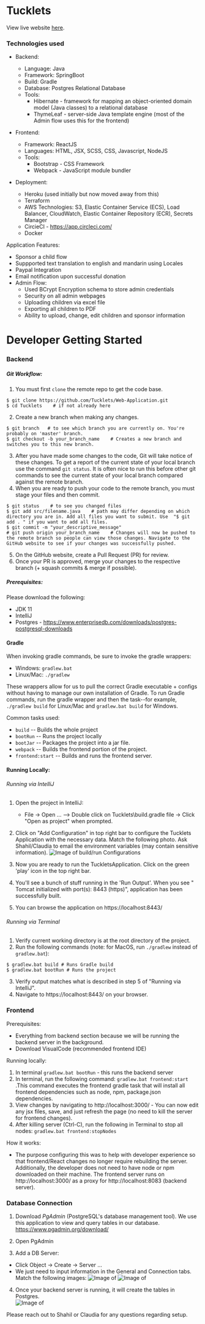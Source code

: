 # Tucklets

View live website [here](https://tucklets.net/).

### Technologies used
- Backend:
  - Language: Java
  - Framework: SpringBoot
  - Build: Gradle
  - Database: Postgres Relational Database 
  - Tools:
    - Hibernate - framework for mapping an object-oriented domain model (Java classes) to a relational database
    - ThymeLeaf - server-side Java template engine (most of the Admin flow uses this for the frontend)
- Frontend:
  - Framework: ReactJS
  - Languages: HTML, JSX, SCSS, CSS, Javascript, NodeJS 
  - Tools:
    - Bootstrap - CSS Framework
    - Webpack - JavaScript module bundler

- Deployment:
  - Heroku (used initially but now moved away from this)
  - Terraform
  - AWS Technologies: S3, Elastic Container Service (ECS), Load Balancer, CloudWatch, Elastic Container Repository (ECR), Secrets Manager
  - CircieCI - https://app.circleci.com/
  - Docker 
  

Application Features:
- Sponsor a child flow
- Suppported text translation to english and mandarin using Locales 
- Paypal Integration
- Email notification upon successful donation
- Admin Flow:
  - Used BCrypt Encryption schema to store admin credentials 
  - Security on all admin webpages
  - Uploading children via excel file
  - Exporting all children to PDF
  - Ability to upload, change, edit children and sponsor information

# Developer Getting Started

### Backend

##### Git Workflow:
1. You must first `clone` the remote repo to get the code base. 
```
$ git clone https://github.com/Tucklets/Web-Application.git
$ cd Tucklets    # if not already here
```
2. Create a new branch when making any changes.
```
$ git branch   # to see which branch you are currently on. You're probably on 'master' branch.
$ git checkout -b your_branch_name    # Creates a new branch and switches you to this new branch.
```
3. After you have made some changes to the code, Git will take notice of these changes. To get a report of the current state of your local branch use the command `git status`. It is often nice to run this before other git commands to see the current state of your local branch compared against the remote branch.
4. When you are ready to push your code to the remote branch, you must stage your files and then commit. 
```
$ git status    # to see you changed files
$ git add src/filename.java    # path may differ depending on which directory you are in. Add all files you want to submit. Use  "$ git add . " if you want to add all files.
$ git commit -m "your_descriptive_message" 
# git push origin your_branch_name    # Changes will now be pushed to the remote branch so people can view those changes. Navigate to the GitHub website to see if your changes was successfully pushed.

```
5. On the GitHub website, create a Pull Request (PR) for review.
6. Once your PR is approved, merge your changes to the respective branch (+ squash commits & merge if possible). 
 
 
##### Prerequisites:
Please download the following:
- JDK 11 
- IntelliJ 
- Postgres - https://www.enterprisedb.com/downloads/postgres-postgresql-downloads

#### Gradle
When invoking gradle commands, be sure to invoke the gradle wrappers:  
  - Windows: `gradlew.bat`  
  - Linux/Mac: `./gradlew` 
  
These wrappers allow for us to pull the correct Gradle executable + configs without having to manage our own installation of Gradle. To run Gradle commands, run the gradle wrapper and then the task--for example, `./gradlew build` for Linux/Mac and `gradlew.bat build` for Windows.

Common tasks used:
- `build` -- Builds the whole project
- `bootRun` -- Runs the project locally
- `bootJar` -- Packages the project into a jar file.
- `webpack` -- Builds the frontend portion of the project.
- `frontend:start` -- Builds and runs the frontend server.


#### Running Locally:  

###### Running via IntelliJ
1. Open the project in IntelliJ:
    - File -> Open ... --> Double click on Tucklets\build.gradle file -> Click "Open as project" when prompted.
2. Click on "Add Configuration" in top right bar to configure the Tucklets Application with the necessary data. Match the following photo. Ask Shahil/Claudia to email the environment variables (may contain sensitive information).
![Image of build/run Configurations](https://github.com/ShahilZ/Tucklets/blob/master/src/main/resources/static/images/readme/run-debug-configurations.JPG)

4. Now you are ready to run the TuckletsApplication. Click on the green 'play' icon in the top right bar.
5. You'll see a bunch of stuff running in the 'Run Output'. When you see " Tomcat initialized with port(s): 8443 (https)", application has been successfully built. 
4. You can browse the application on https://localhost:8443/

###### Running via Terminal
1. Verify current working directory is at the root directory of the project. 
2. Run the following commands (note: for MacOS, run `./gradlew` instead of `gradlew.bat`):
```
$ gradlew.bat build # Runs Gradle build
$ gradlew.bat bootRun # Runs the project
```
3. Verify output matches what is described in step 5 of "Running via IntelliJ".
4. Navigate to https://localhost:8443/ on your browser.


### Frontend

Prerequisites: 
  - Everything from backend section because we will be running the backend server in the background.
  - Download VisualCode (recommended frontend IDE)
  
Running locally:
  1. In terminal `gradlew.bat bootRun` - this runs the backend server
  2. In terminal, run the following command:
  `gradlew.bat frontend:start`
    .This command executes the frontend gradle task that will install all frontend dependencies such as node, npm, package.json dependencies. 
  3. View changes by navigating to http://localhost:3000/ 
    - You can now edit any jsx files, save, and just refresh the page (no need to kill the server for frontend changes). 
  5. After killing server (Ctrl-C), run the following in Terminal to stop all nodes:
     `gradlew.bat frontend:stopNodes`

How it works:
  - The purpose configuring this was to help with developer experience so that frontend/React changes no longer require rebuilding the server. Additionally, the developer does not need to have node or npm downloaded on their machine. The frontend server runs on http://localhost:3000/ as a proxy for http://localhost:8083 (backend server).


### Database Connection

1. Download *PgAdmin* (PostgreSQL's database management tool).   We use this application to view and query tables in our database. 
https://www.pgadmin.org/download/ 

2. Open PgAdmin
3. Add a DB Server:
  - Click Object -> Create -> Server ...
  - We just need to input information in the General and Connection tabs. Match the following images:
 ![Image of ](https://github.com/ShahilZ/Tucklets/blob/master/src/main/resources/static/images/readme/postgres-setup-general.JPG)
 ![Image of ](https://github.com/ShahilZ/Tucklets/blob/master/src/main/resources/static/images/readme/postgres-setup-connection.JPG)

4. Once your backend server is running, it will create the tables in Postgres.  
 ![Image of ](https://github.com/ShahilZ/Tucklets/blob/master/src/main/resources/static/images/readme/postgres-sql-view.JPG)

Please reach out to Shahil or Claudia for any questions regarding setup. 